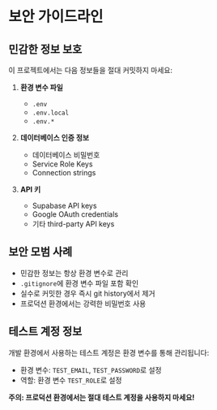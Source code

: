 # 보안 가이드라인

## 민감한 정보 보호

이 프로젝트에서는 다음 정보들을 절대 커밋하지 마세요:

1. **환경 변수 파일**
   - `.env`
   - `.env.local`
   - `.env.*`

2. **데이터베이스 인증 정보**
   - 데이터베이스 비밀번호
   - Service Role Keys
   - Connection strings

3. **API 키**
   - Supabase API keys
   - Google OAuth credentials
   - 기타 third-party API keys

## 보안 모범 사례

- 민감한 정보는 항상 환경 변수로 관리
- `.gitignore`에 환경 변수 파일 포함 확인
- 실수로 커밋한 경우 즉시 git history에서 제거
- 프로덕션 환경에서는 강력한 비밀번호 사용

## 테스트 계정 정보

개발 환경에서 사용하는 테스트 계정은 환경 변수를 통해 관리됩니다:
- 환경 변수: `TEST_EMAIL`, `TEST_PASSWORD`로 설정
- 역할: 환경 변수 `TEST_ROLE`로 설정

**주의: 프로덕션 환경에서는 절대 테스트 계정을 사용하지 마세요!**
